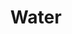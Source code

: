 ---
ee_id: '4445'
site: '1'
type: '2'
long_id: 2018-010 Water
url: 2018-010-water
title: Water
year: '2018'
medium: Digitally knitted carpet
commission:
add_credit:
dims: 433.07 x 275.5 in
pitch:
ps:
live_url:
related:
youtube:
imgs: difference-engine-2018-06-db-lg--1Pd9.jpg
subheading:
year2: '2018'
download:
add_credits:
related_code:
layout: things-i-made
---